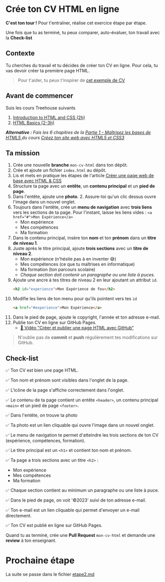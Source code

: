 # Crée ton CV HTML en ligne

**C'est ton tour !** Pour t'entraîner, réalise cet exercice étape par étape.

Une fois que tu as terminé, tu peux comparer, auto-évaluer, ton travail avec la **Check-list**

## Contexte

Tu cherches du travail et tu décides de créer ton CV en ligne.
Pour cela, tu vas devoir créer ta première page HTML.

> Pour t'aider, tu peux t'inspirer de [cet exemple de CV](https://divtec-cejef.github.io/101-SFA-HTML-CV-01/)

## Avant de commencer

Suis les cours Treehouse suivants
1. [Introduction to HTML and CSS (2h)](https://teamtreehouse.com/library/introduction-to-html-and-css)
2. [HTML Basics (2-3h)](https://teamtreehouse.com/library/html-basics-2)

_**Alternative :** Fais les 6 chapitres de la [Partie 1 - Maîtrisez les bases de HTML5 ](https://openclassrooms.com/fr/courses/1603881-creez-votre-site-web-avec-html5-et-css3/8061253-tirez-un-maximum-de-ce-cours) du cours [Créez ton site web avec HTML5 et CSS3](https://openclassrooms.com/fr/courses/1603881-creez-votre-site-web-avec-html5-et-css3)_

## Ta mission
1. Crée une nouvelle **branche** `mon-cv-html` dans ton dépôt.
1. Crée et ajoute un fichier `index.html` au dépôt.
1. Lis et mets en pratique les étapes de l'article [Créer une page web de base avec HTML & CSS](https://fallinov.medium.com/cr%C3%A9er-un-page-web-de-base-avec-html-css-2c702e069a0c)
1. Structure ta page avec un **entête**, un **contenu principal** et un **pied de page**.
1. Dans l'entête, ajoute une **photo**.
   2. Assure-toi qu'un clic dessus ouvre l'image dans un nouvel onglet.
1. Toujours dans l'entête, crée un **menu de navigation** avec **trois liens** vers les sections de ta page. Pour l'instant, laisse les liens vides : `<a href="#">Mon Expérience</a>`
   * Mon expérience
   * Mes compétences
   * Ma formation
1. Dans le contenu principal, insère ton **nom** et ton **prénom** dans un **titre de niveau 1**.
1. Juste après le titre principal, ajoute **trois sections** avec un **titre de niveau 2**.
   * Mon expérience (n'hésite pas à en inventer 😅)
   * Mes compétences (ce que tu maîtrises en informatique)
   * Ma formation (ton parcours scolaire)
   * _Chaque section doit contenir un paragraphe ou une liste à puces._
1. Ajoute une ancre à tes titres de niveau 2 en leur ajoutant un attribut `id`.
    ```html
    <h2 id="experience">Mon Expérience de fou</h2>
    ```
1. Modifie les liens de ton menu pour qu'ils pointent vers tes `id`
    ```html
    <a href="#experience">Mon Expérience</a>
    ```
1. Dans le pied de page, ajoute le copyright, l'année et ton adresse e-mail.
1. Publie ton CV en ligne sur GitHub Pages.
   * [🎥 Vidéo "Créer et publier une page HTML avec GitHub"](https://www.youtube.com/watch?v=W7Appo5snbQ)

> N'oublie pas de **commit** et **push** régulièrement tes modifications sur GitHub.

## Check-list

✅ Ton CV est bien une page HTML.

✅ Ton nom et prénom sont visibles dans l'onglet de la page.

✅ L'icône de la page s'affiche correctement dans l'onglet.

✅ Le contenu de ta page contient un entête `<header>`, un contenu principal `<main>` et un pied de page `<footer>`.

✅ Dans l'entête, on trouve ta photo

✅ Ta photo est un lien cliquable qui ouvre l'image dans un nouvel onglet.

✅ Le menu de navigation te permet d'atteindre les trois sections de ton CV (expérience, compétences, formation).

✅ Le titre principal est un `<h1>` et contient ton nom et prénom.

✅ Ta page a trois sections avec un titre `<h2>` :
  * Mon expérience
  * Mes compétences
  * Ma formation

✅ Chaque section contient au minimum un paragraphe ou une liste à puce.

✅ Dans le pied de page, on voit '©2023' suivi de ton adresse e-mail.

✅ Ton e-mail est un lien cliquable qui permet d'envoyer un e-mail directement.

✅ Ton CV est publié en ligne sur GitHub Pages.

Quand tu as terminé, crée une **Pull Request** `mon-cv-html` et demande une **review** à ton enseignant.

# Prochaine étape
La suite se passe dans le fichier [etape2.md](etape2.md)
